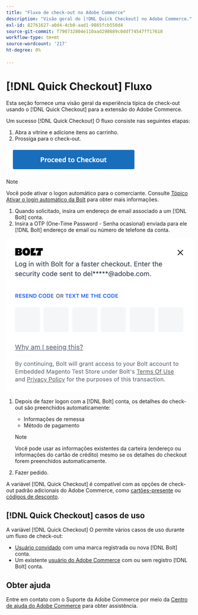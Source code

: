 ```yaml
---
title: "Fluxo de check-out no Adobe Commerce"
description: "Visão geral do [!DNL Quick Checkout] no Adobe Commerce."
exl-id: 82761627-a0d4-4cb0-aad1-9865fcb550d4
source-git-commit: f790732804e110aad298689c0ddf74547ff17618
workflow-type: tm+mt
source-wordcount: '217'
ht-degree: 0%

---
```


# [!DNL Quick Checkout] Fluxo

Esta seção fornece uma visão geral da experiência típica de check-out usando o [!DNL Quick Checkout] para a extensão do Adobe Commerce.

Um sucesso [!DNL Quick Checkout] O fluxo consiste nas seguintes etapas:

1. Abra a vitrine e adicione itens ao carrinho.
1. Prossiga para o check-out.

![Check-out](assets/proceed-checkout.png)

>[!NOTE]
>
> Você pode ativar o logon automático para o comerciante. Consulte [Tópico Ativar o login automático da Bolt](https://help.bolt.com/products/embedded/direct-api/auto-login/) para obter mais informações.

1. Quando solicitado, insira um endereço de email associado a um [!DNL Bolt] conta.
1. Insira a OTP (One-Time Password - Senha ocasional) enviada para ele [!DNL Bolt] endereço de email ou número de telefone da conta.

![Pop-up OTP](assets/new-logo-otp-email.png)

1. Depois de fazer logon com a [!DNL Bolt] conta, os detalhes do check-out são preenchidos automaticamente:

   - Informações de remessa
   - Método de pagamento

   >[!NOTE]
   >
   > Você pode usar as informações existentes da carteira (endereço ou informações do cartão de crédito) mesmo se os detalhes do checkout forem preenchidos automaticamente.

1. Fazer pedido.

A variável [!DNL Quick Checkout] é compatível com as opções de check-out padrão adicionais do Adobe Commerce, como [cartões-presente](https://docs.magento.com/user-guide/catalog/product-gift-card.html) ou [códigos de desconto](https://docs.magento.com/user-guide/marketing/price-rules-cart-coupon.html).

## [!DNL Quick Checkout] casos de uso

A variável [!DNL Quick Checkout] O permite vários casos de uso durante um fluxo de check-out:

- [Usuário convidado](../quick-checkout/checkout-bolt.md) com uma marca registrada ou nova [!DNL Bolt] conta.
- Um existente [usuário do Adobe Commerce](../quick-checkout/checkout-adobe-commerce.md) com ou sem registro [!DNL Bolt] conta.

## Obter ajuda

Entre em contato com o Suporte da Adobe Commerce por meio da [Centro de ajuda do Adobe Commerce](https://experienceleague.adobe.com/docs/commerce-knowledge-base/kb/overview.html) para obter assistência.
